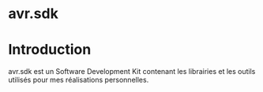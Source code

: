 # avr.sdk

# Introduction

avr.sdk est un Software Development Kit contenant les librairies et les outils
utilisés pour mes réalisations personnelles.
